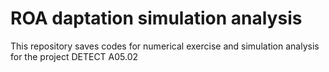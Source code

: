 # ROA daptation simulation analysis
 This repository saves codes for numerical exercise and simulation analysis for the project DETECT A05.02
